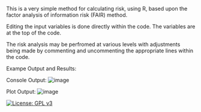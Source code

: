 This is a very simple method for calculating risk, using R, based upon the factor analysis of information risk (FAIR) method.

Editing the input variables is done directly within the code. The variables are at the top of the code.

The risk analysis may be perfromed at various levels with adjustments being made by commenting and uncommenting the appropriate lines within the code.

Exampe Output and Results:

Console Output:
![image](https://user-images.githubusercontent.com/79239127/129264323-511bdd3c-5ba4-4abe-b0fc-e8d34a38ce68.png)

Plot Output:
![image](https://user-images.githubusercontent.com/79239127/129264431-36633c60-18c5-4e0c-8aec-0f731f2003bc.png)

[![License: GPL v3](https://img.shields.io/badge/License-GPLv3-blue.svg)](https://www.gnu.org/licenses/gpl-3.0)
